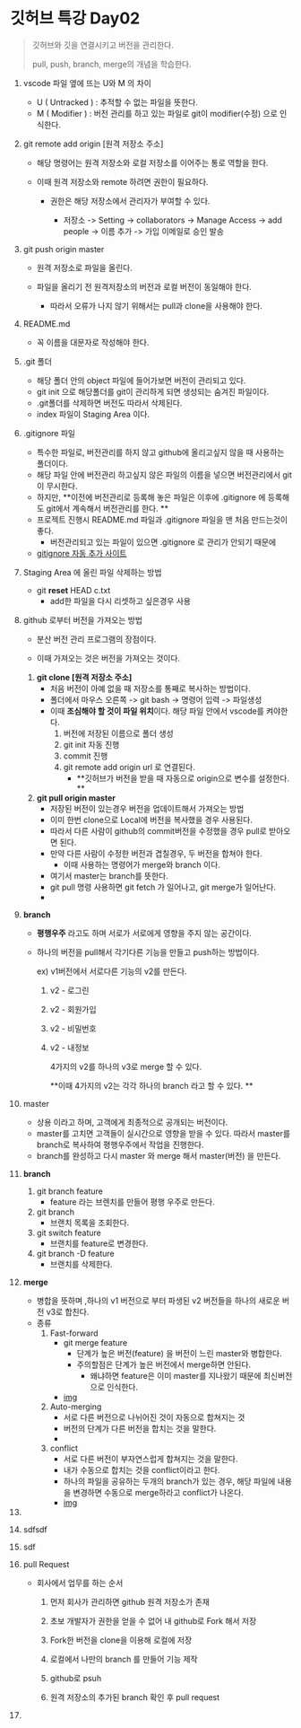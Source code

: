 # 깃허브 특강 Day02

> 깃허브와 깃을 연결시키고 버전을 관리한다. 
>
> pull, push, branch, merge의 개념을 학습한다. 



1. vscode 파일 옆에 뜨는 U와 M 의 차이 

   + U ( Untracked ) : 추적할 수 없는 파일을 뜻한다. 
   + M ( Modifier ) : 버전 관리를 하고 있는 파일로 git이 modifier(수정) 으로 인식한다. 

2. git remote add origin [원격 저장소 주소]

   + 해당 명령어는 원격 저장소와 로컬 저장소를 이어주는 통로 역할을 한다.

   + 이때 원격 저장소와 remote 하려면 권한이 필요하다. 

     + 권한은 해당 저장소에서 관리자가 부여할 수 있다. 

       + 저장소 -> Setting -> collaborators -> Manage Access -> add people -> 이름 추가 -> 가입 이메일로 승인 발송 

3. git push origin master

   + 원격 저장소로 파일을 올린다. 

   + 파일을 올리기 전 원격저장소의 버전과 로컬 버전이 동일해야 한다. 
     + 따라서 오류가 나지 않기 위해서는 pull과 clone을 사용해야 한다. 

4. README.md

   + 꼭 이름을 대문자로 작성해야 한다. 

5. .git 폴더

   + 해당 폴더 안의 object 파일에 들어가보면 버전이 관리되고 있다. 
   + git init 으로 해당폴더를 git이 관리하게 되면 생성되는 숨겨진 파일이다. 
   + .git폴더를 삭제하면 버전도 따라서 삭제된다. 
   + index 파일이 Staging Area 이다.

6. .gitignore 파일

   + 특수한 파일로, 버전관리를 하지 않고 github에 올리고싶지 않을 때 사용하는 폴더이다. 
   + 해당 파일 안에 버전관리 하고싶지 않은 파일의 이름을 넣으면 버전관리에서 git이 무시한다. 
   + 하지만, **이전에 버전관리로 등록해 놓은 파일은 이후에 .gitignore 에 등록해도 git에서 계속해서 버전관리를 한다. **
   + 프로젝트 진행시 README.md 파일과 .gitignore 파일을 맨 처음 만드는것이 좋다. 
     + 버전관리되고 있는 파일이 있으면 .gitignore 로 관리가 안되기 때문에 
   + [gitignore 자동 추가 사이트](https://www.toptal.com/developers/gitignore)

7. Staging Area 에 올린 파일 삭제하는 방법

   + git **reset** HEAD c.txt
     + add한 파일을 다시 리셋하고 싶은경우 사용

8. github 로부터 버전을 가져오는 방법 

   + 분산 버전 관리 프로그램의 장점이다. 

   + 이때 가져오는 것은 버전을 가져오는 것이다. 

   1. **git clone [원격 저장소 주소]**
      + 처음 버전이 아예 없을 때 저장소를 통째로 복사하는 방법이다.
      + 폴더에서 마우스 오른쪽 -> git bash -> 명령어 입력 -> 파일생성
      + 이때 **조심해야 할 것이 파일 위치**이다. 해당 파일 안에서 vscode를 켜야한다. 
        1. 버전에 저장된 이름으로 폴더 생성
        2. git init 자동 진행 
        3. commit 진행
        4. git remote add origin url 로 연결된다. 
           - **깃허브가 버전을 받을 때 자동으로 origin으로 변수를 설정한다. **
   2. **git pull origin master**
      + 저장된 버전이 있는경우 버전을 업데이트해서 가져오는 방법
      + 이미 한번 clone으로 Local에 버전을 복사했을 경우 사용된다. 
      + 따라서 다른 사람이 github의 commit버전을 수정했을 경우 pull로 받아오면 된다. 
      + 만약 다른 사람이 수정한 버전과 겹칠경우, 두 버전을 합쳐야 한다. 
        + 이때 사용하는 명령어가 merge와 branch 이다. 
      + 여기서 master는 branch를 뜻한다. 
      + git pull 명령 사용하면 git fetch 가 일어나고, git merge가 일어난다. 
      + [](img)

9. **branch**

   + **평행우주** 라고도 하며 서로가 서로에게 영향을 주지 않는 공간이다. 

   + 하나의 버전을 pull해서 각기다른 기능을 만들고 push하는 방법이다.

     ex) v1버전에서 서로다른 기능의 v2를 만든다. 

       1. v2 - 로그린

       2. v2 - 회원가입

       3. v2 - 비밀번호

       4. v2 - 내정보

          4가지의 v2를 하나의 v3로 merge 할 수 있다. 

          **이때 4가지의 v2는 각각 하나의 branch 라고 할 수 있다. **

   [](img)

10. master 

    + 상용 이라고 하며, 고객에게 최종적으로 공개되는 버전이다. 
    + master를 고치면 고객들이 실시간으로 영향을 받을 수 있다. 따라서 master를 branch로 복사하여 평행우주에서 작업을 진행한다. 
    + branch를 완성하고 다시 master 와 merge 해서 master(버전) 을 만든다. 

11. **branch**

    1. git branch feature
       + feature 라는 브렌치를 만들어 평행 우주로 만든다. 
    2. git branch
       + 브랜치 목록을 조회한다. 
    3. git switch feature
       + 브랜치를 feature로 변경한다. 
    4. git branch -D feature 
       + 브랜치를 삭제한다. 

12. **merge**

    + 병합을 뜻하며 ,하나의 v1 버전으로 부터 파생된 v2 버전들을 하나의 새로운 버전 v3로 합친다. 
    + 종류
      1. Fast-forward
         + git merge feature
           + 단계가 높은 버전(feature) 을 버전이 느린 master와 병합한다. 
           + 주의할점은 단계가 높은 버전에서 merge하면 안된다. 
             + 왜냐하면 feature은 이미 master를 지나왔기 때문에 최신버전으로 인식한다. 
         + [img]()
      2. Auto-merging
         + 서로 다른 버전으로 나뉘어진 것이 자동으로 합쳐지는 것 
         + 버전의 단계가 다른 버전을 합치는 것을 말한다. 
         + [](img)
      3. conflict
         + 서로 다른 버전이 부자연스럽게 합쳐지는 것을 말한다. 
         + 내가 수동으로 합치는 것을 conflict이라고 한다. 
         + 하나의 파일을 공유하는 두개의 branch가 있는 경우, 해당 파일에 내용을 변경하면 수동으로 merge하라고 conflict가 나온다. 
         + [img]()

13. 

14. sdfsdf

15. sdf

16. pull Request

    + 회사에서 업무를 하는 순서

      1. 먼저 회사가 관리하면 github 원격 저장소가 존재

      1. 초보 개발자가 권한을 얻을 수 없어 내 github로 Fork 해서 저장

      1. Fork한 버전을 clone을 이용해 로컬에 저장

      1. 로컬에서 나만의 branch 를 만들어 기능 제작

      1. github로 psuh

      1. 원격 저장소의 추가된 branch 확인 후 pull request

17. 

